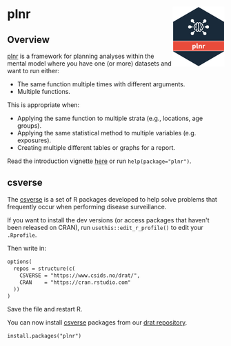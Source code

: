 # plnr <a href="https://www.csids.no/plnr/"><img src="man/figures/logo.png" align="right" width="120" /></a>

## Overview 

[plnr](https://www.csids.no/plnr/) is a framework for planning analyses within the mental model where you have one (or more) datasets and want to run either:

- The same function multiple times with different arguments.
- Multiple functions. 
    
This is appropriate when:

- Applying the same function to multiple strata (e.g., locations, age groups).
- Applying the same statistical method to multiple variables (e.g. exposures).
- Creating multiple different tables or graphs for a report.

Read the introduction vignette [here](https://www.csids.no/plnr/articles/plnr.html) or run `help(package="plnr")`.

## csverse

The [csverse](https://www.csids.no/packages.html) is a set of R packages developed to help solve problems that frequently occur when performing disease surveillance.

If you want to install the dev versions (or access packages that haven't been released on CRAN), run `usethis::edit_r_profile()` to edit your `.Rprofile`. 

Then write in:

```
options(
  repos = structure(c(
    CSVERSE = "https://www.csids.no/drat/",
    CRAN    = "https://cran.rstudio.com"
  ))
)
```

Save the file and restart R.

You can now install [csverse](https://www.csids.no/packages.html) packages from our [drat repository](https://www.csids.no/drat/).

```
install.packages("plnr")
```

